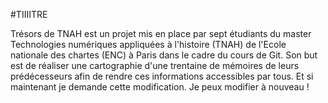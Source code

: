 #TIIIITRE

Trésors de TNAH est un projet mis en place par sept étudiants du master Technologies numériques appliquées à l'histoire (TNAH) de l'Ecole nationale des chartes (ENC) à Paris dans le cadre du cours de Git. Son but est de réaliser une cartographie d'une trentaine de mémoires de leurs prédécesseurs afin de rendre ces informations accessibles par tous.
Et si maintenant je demande cette modification. Je peux modifier à nouveau !

